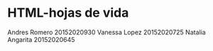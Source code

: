 # HTML-hojas de vida

Andres Romero 20152020930
Vanessa Lopez 20152020725
Natalia Angarita 20152020645
